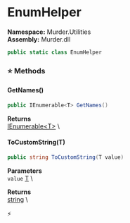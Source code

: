 # EnumHelper

**Namespace:** Murder.Utilities \
**Assembly:** Murder.dll

```csharp
public static class EnumHelper
```

### ⭐ Methods
#### GetNames()
```csharp
public IEnumerable<T> GetNames()
```

**Returns** \
[IEnumerable\<T\>](https://learn.microsoft.com/en-us/dotnet/api/System.Collections.Generic.IEnumerable-1?view=net-7.0) \

#### ToCustomString(T)
```csharp
public string ToCustomString(T value)
```

**Parameters** \
`value` [T](../../) \

**Returns** \
[string](https://learn.microsoft.com/en-us/dotnet/api/System.String?view=net-7.0) \



⚡